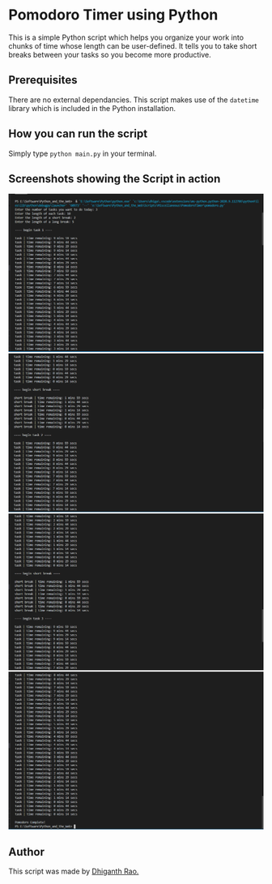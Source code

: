 # Pomodoro Timer using Python

This is a simple Python script which helps you organize your work into chunks of time whose length can be user-defined. It tells you to take short breaks between your tasks so you become more productive.

## Prerequisites

There are no external dependancies. This script makes use of the `datetime` library which is included in the Python installation.

## How you can run the script

Simply type `python main.py` in your terminal.

## Screenshots showing the Script in action

![Screenshot 1](Screenshot1.png)
![Screenshot 2](Screenshot2.png)
![Screenshot 3](Screenshot3.png)
![Screenshot 4](Screenshot4.png)

## Author

This script was made by [Dhiganth Rao.](https://github.com/dhiganthrao)
